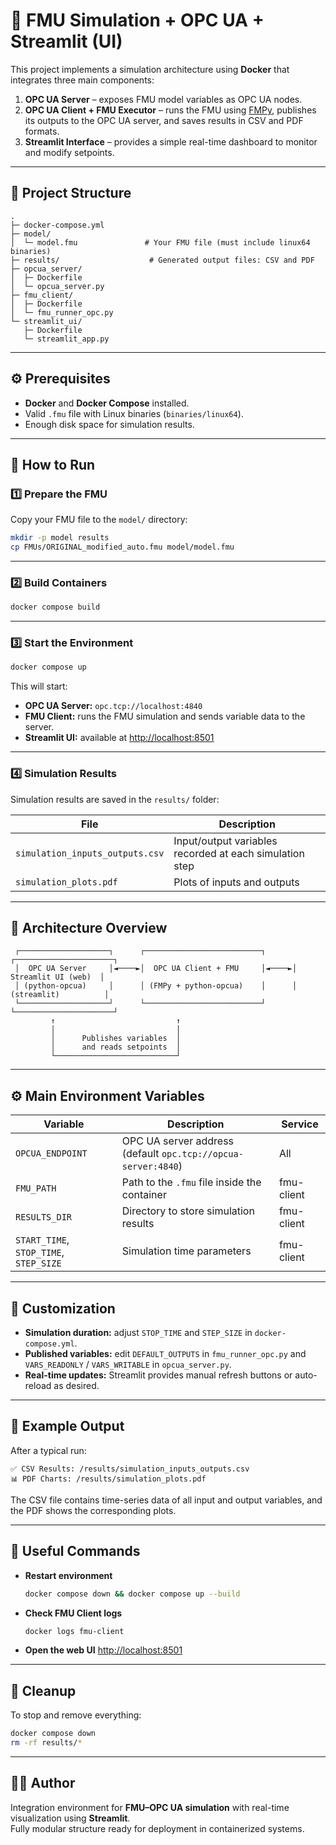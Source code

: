 # 🧩 FMU Simulation + OPC UA + Streamlit (UI)

This project implements a simulation architecture using **Docker** that integrates three main components:

1. **OPC UA Server** – exposes FMU model variables as OPC UA nodes.  
2. **OPC UA Client + FMU Executor** – runs the FMU using [FMPy](https://github.com/CATIA-Systems/FMPy), publishes its outputs to the OPC UA server, and saves results in CSV and PDF formats.  
3. **Streamlit Interface** – provides a simple real-time dashboard to monitor and modify setpoints.

---

## 📁 Project Structure

```
.
├─ docker-compose.yml
├─ model/
│  └─ model.fmu               # Your FMU file (must include linux64 binaries)
├─ results/                    # Generated output files: CSV and PDF
├─ opcua_server/
│  ├─ Dockerfile
│  └─ opcua_server.py
├─ fmu_client/
│  ├─ Dockerfile
│  └─ fmu_runner_opc.py
└─ streamlit_ui/
   ├─ Dockerfile
   └─ streamlit_app.py
```

---

## ⚙️ Prerequisites

- **Docker** and **Docker Compose** installed.  
- Valid `.fmu` file with Linux binaries (`binaries/linux64`).  
- Enough disk space for simulation results.

---

## 🚀 How to Run

### 1️⃣ Prepare the FMU

Copy your FMU file to the `model/` directory:
```bash
mkdir -p model results
cp FMUs/ORIGINAL_modified_auto.fmu model/model.fmu
```

---

### 2️⃣ Build Containers

```bash
docker compose build
```

---

### 3️⃣ Start the Environment

```bash
docker compose up
```

This will start:

- **OPC UA Server:** `opc.tcp://localhost:4840`  
- **FMU Client:** runs the FMU simulation and sends variable data to the server.  
- **Streamlit UI:** available at [http://localhost:8501](http://localhost:8501)

---

### 4️⃣ Simulation Results

Simulation results are saved in the `results/` folder:

| File | Description |
|-------|--------------|
| `simulation_inputs_outputs.csv` | Input/output variables recorded at each simulation step |
| `simulation_plots.pdf` | Plots of inputs and outputs |

---

## 🧠 Architecture Overview

```text
 ┌────────────────────┐      ┌──────────────────────────┐      ┌──────────────────────┐
 │  OPC UA Server     │◄────►│  OPC UA Client + FMU     │◄────►│  Streamlit UI (web)  │
 │ (python-opcua)     │      │ (FMPy + python-opcua)    │      │ (streamlit)          │
 └────────────────────┘      └──────────────────────────┘      └──────────────────────┘
         ↑                           ↑
         │                           │
         │      Publishes variables  │
         │      and reads setpoints  │
         └───────────────────────────┘
```

---

## ⚙️ Main Environment Variables

| Variable | Description | Service |
|-----------|--------------|----------|
| `OPCUA_ENDPOINT` | OPC UA server address (default `opc.tcp://opcua-server:4840`) | All |
| `FMU_PATH` | Path to the `.fmu` file inside the container | fmu-client |
| `RESULTS_DIR` | Directory to store simulation results | fmu-client |
| `START_TIME`, `STOP_TIME`, `STEP_SIZE` | Simulation time parameters | fmu-client |

---

## 🧩 Customization

- **Simulation duration:** adjust `STOP_TIME` and `STEP_SIZE` in `docker-compose.yml`.  
- **Published variables:** edit `DEFAULT_OUTPUTS` in `fmu_runner_opc.py` and `VARS_READONLY` / `VARS_WRITABLE` in `opcua_server.py`.  
- **Real-time updates:** Streamlit provides manual refresh buttons or auto-reload as desired.

---

## 🧾 Example Output

After a typical run:
```
✅ CSV Results: /results/simulation_inputs_outputs.csv
📊 PDF Charts: /results/simulation_plots.pdf
```

The CSV file contains time-series data of all input and output variables, and the PDF shows the corresponding plots.

---

## 🧰 Useful Commands

- **Restart environment**
  ```bash
  docker compose down && docker compose up --build
  ```

- **Check FMU Client logs**
  ```bash
  docker logs fmu-client
  ```

- **Open the web UI**
  [http://localhost:8501](http://localhost:8501)

---

## 🧹 Cleanup

To stop and remove everything:
```bash
docker compose down
rm -rf results/*
```

---

## 🧑‍💻 Author

Integration environment for **FMU–OPC UA simulation** with real-time visualization using **Streamlit**.  
Fully modular structure ready for deployment in containerized systems.
